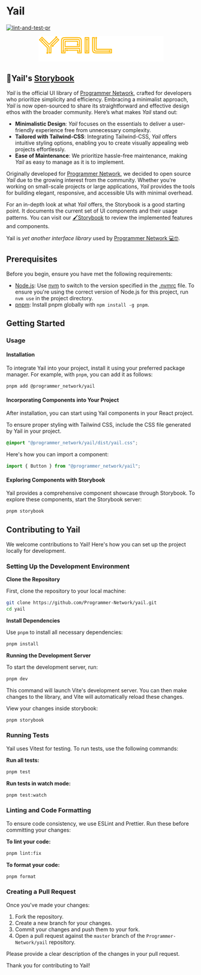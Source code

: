# Yail

[![lint-and-test-pr](https://github.com/Programmer-Network/yail/actions/workflows/ci.yaml/badge.svg)](https://github.com/Programmer-Network/yail/actions/workflows/ci.yaml)

<p align="center">
  <img src="./assets/images/yail-logo.png">
</p>

## 🎨Yail's [Storybook](https://yail.programmer.network)

_Yail_ is the official UI library of
[Programmer Network](https://programmer.network), crafted for developers who
prioritize simplicity and efficiency. Embracing a minimalist approach, _Yail_ is
now open-sourced to share its straightforward and effective design ethos with
the broader community. Here’s what makes _Yail_ stand out:

- **Minimalistic Design**: _Yail_ focuses on the essentials to deliver a
  user-friendly experience free from unnecessary complexity.
- **Tailored with Tailwind-CSS**: Integrating Tailwind-CSS, _Yail_ offers
  intuitive styling options, enabling you to create visually appealing web
  projects effortlessly.
- **Ease of Maintenance**: We prioritize hassle-free maintenance, making _Yail_
  as easy to manage as it is to implement.

Originally developed for [Programmer Network](https://programmer.network), we
decided to open source _Yail_ due to the growing interest from the community.
Whether you're working on small-scale projects or large applications, _Yail_
provides the tools for building elegant, responsive, and accessible UIs with
minimal overhead.

For an in-depth look at what _Yail_ offers, the Storybook is a good starting
point. It documents the current set of UI components and their usage patterns.
You can visit our [🖌️Storybook](https://yail.programmer.network) to review the
implemented features and components.

Yail is _yet another interface library_ used by
[Programmer Network 💻🤓](https://programmer.network).

## Prerequisites

Before you begin, ensure you have met the following requirements:

- [Node.js](https://nodejs.org/en/): Use [nvm](https://github.com/nvm-sh/nvm) to
  switch to the version specified in the [.nvmrc](./.nvmrc) file. To ensure
  you're using the correct version of Node.js for this project, run `nvm use` in
  the project directory.
- [pnpm](https://pnpm.io/): Install pnpm globally with `npm install -g pnpm`.

## Getting Started

### Usage

#### Installation

To integrate Yail into your project, install it using your preferred package
manager. For example, with `pnpm`, you can add it as follows:

```bash
pnpm add @programmer_network/yail
```

#### Incorporating Components into Your Project

After installation, you can start using Yail components in your React project.

To ensure proper styling with Tailwind CSS, include the CSS file generated by
Yail in your project.

```css
@import "@programmer_network/yail/dist/yail.css";
```

Here's how you can import a component:

```jsx
import { Button } from "@programmer_network/yail";
```

#### Exploring Components with Storybook

Yail provides a comprehensive component showcase through Storybook. To explore
these components, start the Storybook server:

```bash
pnpm storybook
```

## Contributing to Yail

We welcome contributions to Yail! Here's how you can set up the project locally
for development.

### Setting Up the Development Environment

**Clone the Repository**

First, clone the repository to your local machine:

```bash
git clone https://github.com/Programmer-Network/yail.git
cd yail
```

**Install Dependencies**

Use `pnpm` to install all necessary dependencies:

```bash
pnpm install
```

**Running the Development Server**

To start the development server, run:

```bash
pnpm dev
```

This command will launch Vite's development server. You can then make changes to
the library, and Vite will automatically reload these changes.

View your changes inside storybook:

```bash
pnpm storybook
```

### Running Tests

Yail uses Vitest for testing. To run tests, use the following commands:

**Run all tests:**

```bash
pnpm test
```

**Run tests in watch mode:**

```bash
pnpm test:watch
```

### Linting and Code Formatting

To ensure code consistency, we use ESLint and Prettier. Run these before
committing your changes:

**To lint your code:**

```bash
pnpm lint:fix
```

**To format your code:**

```bash
pnpm format
```

### Creating a Pull Request

Once you've made your changes:

1. Fork the repository.
2. Create a new branch for your changes.
3. Commit your changes and push them to your fork.
4. Open a pull request against the `master` branch of the
   `Programmer-Network/yail` repository.

Please provide a clear description of the changes in your pull request.

Thank you for contributing to Yail!
